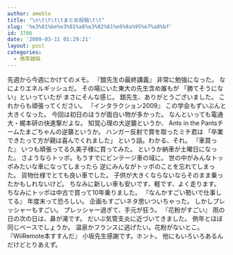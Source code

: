 ```yaml
---
author: ameblo
title: "\n\t\t\t\tまとめ投稿\t\t"
slug: '%e3%81%be%e3%81%a8%e3%82%81%e6%8a%95%e7%a8%bf'
id: 3706
date: '2009-03-11 01:29:21'
layout: post
categories:
  - 携帯雑稿
---
```


先週から今週にかけてのメモ。 『舘先生の最終講義』 非常に勉強になった。 なによりエネルギッシュだ。 その場にいた東大の先生含め誰もが 「勝てそうにない」といっていたが まさにそんな感じ。 舘先生、ありがとうございました。 これからも頑張ってください。 『インタラクション2009』 この学会もずいぶんと大きくなった。 今回は初日のほうが面白い物が多かった。 なんといっても電通大・梶本研の快進撃だよな。 知覚心理の大逆襲というか、 Ants in the Pantsチームたまごちゃんの逆襲というか。 ハンガー反射で賞を取ったミチ君は 「卒業できたって方が親は喜んでくれました」 という話。わかる、それ。 『車買った』 いつも頑張ってる久美子様に買ってみた。 というか納車が土曜日になった。 さようならトッポ。もうすでにビンテージ車の域に。 世の中がみんなトッポみたいな車になってしまったら 逆にみんながトッポのことを忘れてしまった。 貨物仕様でとても良い車でした。 子供が大きくならないならそのまま乗ったかもしれないけど。 ちなみに新しい車も安いです、軽です、よく走ります。 ちなみにトッポは中古で買って10年乗りました。 『なんかすごい勢いで仕事してる』 年度末って恐ろしい。 企画もすごいネタ思いついちゃった。 しかしプレッシャーもすごい。 プレッシャー過ぎて、手元が狂う。 『花粉がすごい』 雨の日の次の日は、鼻が滝です。 だいぶ気管支炎に近づいてきました。 例年とほぼ同じペースでしょうか。 温泉かフランスに逃げたい。花粉がないとこ。 『WiiRemote本すすんだ』 小坂先生感謝です。ホント。 他にもいろいろあるんだけどとりあえず。